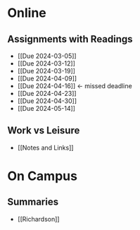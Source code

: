 # Online
## Assignments with Readings
- [[Due 2024-03-05]]
- [[Due 2024-03-12]]
- [[Due 2024-03-19]]
- [[Due 2024-04-09]]
- [[Due 2024-04-16]] <- missed deadline
- [[Due 2024-04-23]]
- [[Due 2024-04-30]]
- [[Due 2024-05-14]]
## Work vs Leisure
- [[Notes and Links]]
# On Campus
## Summaries
- [[Richardson]]